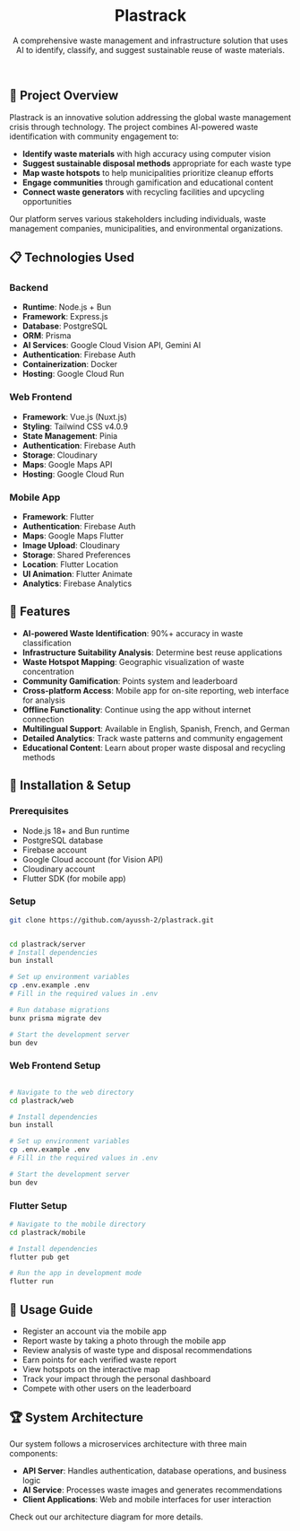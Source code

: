 <h1 align="center">Plastrack</h1>

<!-- <p align="center">
    <img src="https://via.placeholder.com/150?text=W2W" alt="Plastrack" width="150" height="150">
</p> -->

<p align="center">
    A comprehensive waste management and infrastructure solution that uses AI to identify, classify, and suggest sustainable reuse of waste materials.
</p>

<br>

## 📖 Project Overview

Plastrack is an innovative solution addressing the global waste management crisis through technology. The project combines AI-powered waste identification with community engagement to:

-   **Identify waste materials** with high accuracy using computer vision
-   **Suggest sustainable disposal methods** appropriate for each waste type
-   **Map waste hotspots** to help municipalities prioritize cleanup efforts
-   **Engage communities** through gamification and educational content
-   **Connect waste generators** with recycling facilities and upcycling opportunities

Our platform serves various stakeholders including individuals, waste management companies, municipalities, and environmental organizations.

## 📋 Technologies Used

### Backend

-   **Runtime**: Node.js + Bun
-   **Framework**: Express.js
-   **Database**: PostgreSQL
-   **ORM**: Prisma
-   **AI Services**: Google Cloud Vision API, Gemini AI
-   **Authentication**: Firebase Auth
-   **Containerization**: Docker
-   **Hosting**: Google Cloud Run

### Web Frontend

-   **Framework**: Vue.js (Nuxt.js)
-   **Styling**: Tailwind CSS v4.0.9
-   **State Management**: Pinia
-   **Authentication**: Firebase Auth
-   **Storage**: Cloudinary
-   **Maps**: Google Maps API
-   **Hosting**: Google Cloud Run

### Mobile App

-   **Framework**: Flutter
-   **Authentication**: Firebase Auth
-   **Maps**: Google Maps Flutter
-   **Image Upload**: Cloudinary
-   **Storage**: Shared Preferences
-   **Location**: Flutter Location
-   **UI Animation**: Flutter Animate
-   **Analytics**: Firebase Analytics

## 🚀 Features

-   **AI-powered Waste Identification**: 90%+ accuracy in waste classification
-   **Infrastructure Suitability Analysis**: Determine best reuse applications
-   **Waste Hotspot Mapping**: Geographic visualization of waste concentration
-   **Community Gamification**: Points system and leaderboard
-   **Cross-platform Access**: Mobile app for on-site reporting, web interface for analysis
-   **Offline Functionality**: Continue using the app without internet connection
-   **Multilingual Support**: Available in English, Spanish, French, and German
-   **Detailed Analytics**: Track waste patterns and community engagement
-   **Educational Content**: Learn about proper waste disposal and recycling methods

## 🔧 Installation & Setup

### Prerequisites

-   Node.js 18+ and Bun runtime
-   PostgreSQL database
-   Firebase account
-   Google Cloud account (for Vision API)
-   Cloudinary account
-   Flutter SDK (for mobile app)

### Setup

```bash
git clone https://github.com/ayussh-2/plastrack.git
```

```bash

cd plastrack/server
# Install dependencies
bun install

# Set up environment variables
cp .env.example .env
# Fill in the required values in .env

# Run database migrations
bunx prisma migrate dev

# Start the development server
bun dev
```

### Web Frontend Setup

```bash

# Navigate to the web directory
cd plastrack/web

# Install dependencies
bun install

# Set up environment variables
cp .env.example .env
# Fill in the required values in .env

# Start the development server
bun dev

```

### Flutter Setup

```bash
# Navigate to the mobile directory
cd plastrack/mobile

# Install dependencies
flutter pub get

# Run the app in development mode
flutter run
```

## 📱 Usage Guide

-   Register an account via the mobile app
-   Report waste by taking a photo through the mobile app
-   Review analysis of waste type and disposal recommendations
-   Earn points for each verified waste report
-   View hotspots on the interactive map
-   Track your impact through the personal dashboard
-   Compete with other users on the leaderboard

## 🏆 System Architecture

Our system follows a microservices architecture with three main components:

-   **API Server**: Handles authentication, database operations, and business logic
-   **AI Service**: Processes waste images and generates recommendations
-   **Client Applications**: Web and mobile interfaces for user interaction

Check out our architecture diagram for more details.
